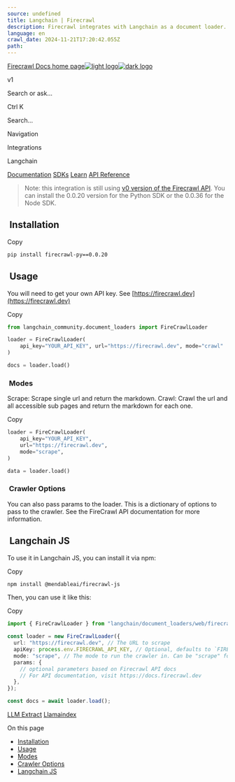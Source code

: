 ```yaml
---
source: undefined
title: Langchain | Firecrawl
description: Firecrawl integrates with Langchain as a document loader.
language: en
crawl_date: 2024-11-21T17:20:42.055Z
path: 
---
```


[Firecrawl Docs home page![light logo](https://mintlify.s3-us-west-1.amazonaws.com/firecrawl/logo/light.svg)![dark logo](https://mintlify.s3-us-west-1.amazonaws.com/firecrawl/logo/dark.svg)](https://firecrawl.dev)

v1

Search or ask...

Ctrl K

Search...

Navigation

Integrations

Langchain

[Documentation](/introduction) [SDKs](/sdks/overview) [Learn](https://www.firecrawl.dev/blog/category/tutorials) [API Reference](/api-reference/introduction)

> Note: this integration is still using [v0 version of the Firecrawl API](/v0/introduction). You can install the 0.0.20 version for the Python SDK or the 0.0.36 for the Node SDK.

## [​](\#installation)  Installation

Copy

```bash
pip install firecrawl-py==0.0.20

```

## [​](\#usage)  Usage

You will need to get your own API key. See [https://firecrawl.dev](https://firecrawl.dev)

Copy

```python
from langchain_community.document_loaders import FireCrawlLoader

loader = FireCrawlLoader(
    api_key="YOUR_API_KEY", url="https://firecrawl.dev", mode="crawl"
)

docs = loader.load()

```

### [​](\#modes)  Modes

Scrape: Scrape single url and return the markdown.
Crawl: Crawl the url and all accessible sub pages and return the markdown for each one.

Copy

```python
loader = FireCrawlLoader(
    api_key="YOUR_API_KEY",
    url="https://firecrawl.dev",
    mode="scrape",
)

data = loader.load()

```

### [​](\#crawler-options)  Crawler Options

You can also pass params to the loader. This is a dictionary of options to pass to the crawler. See the FireCrawl API documentation for more information.

## [​](\#langchain-js)  Langchain JS

To use it in Langchain JS, you can install it via npm:

Copy

```bash
npm install @mendableai/firecrawl-js

```

Then, you can use it like this:

Copy

```typescript
import { FireCrawlLoader } from "langchain/document_loaders/web/firecrawl";

const loader = new FireCrawlLoader({
  url: "https://firecrawl.dev", // The URL to scrape
  apiKey: process.env.FIRECRAWL_API_KEY, // Optional, defaults to `FIRECRAWL_API_KEY` in your env.
  mode: "scrape", // The mode to run the crawler in. Can be "scrape" for single urls or "crawl" for all accessible subpages
  params: {
    // optional parameters based on Firecrawl API docs
    // For API documentation, visit https://docs.firecrawl.dev
  },
});

const docs = await loader.load();

```

[LLM Extract](/features/extract) [Llamaindex](/integrations/llamaindex)

On this page

- [Installation](#installation)
- [Usage](#usage)
- [Modes](#modes)
- [Crawler Options](#crawler-options)
- [Langchain JS](#langchain-js)

